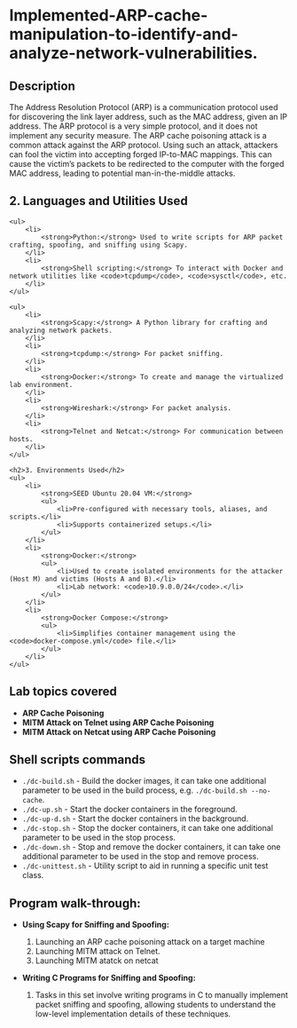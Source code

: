 <h1>Implemented-ARP-cache-manipulation-to-identify-and-analyze-network-vulnerabilities.</h1>



<h2>Description</h2>
The Address Resolution Protocol (ARP) is a communication protocol used for discovering the link layer
address, such as the MAC address, given an IP address. The ARP protocol is a very simple protocol, and
it does not implement any security measure. The ARP cache poisoning attack is a common attack against
the ARP protocol. Using such an attack, attackers can fool the victim into accepting forged IP-to-MAC
mappings. This can cause the victim’s packets to be redirected to the computer with the forged MAC
address, leading to potential man-in-the-middle attacks.
<br />

<!DOCTYPE html>
<html lang="en">
<head>
    <meta charset="UTF-8">
    <meta name="viewport" content="width=device-width, initial-scale=1.0">
    <title>Languages and Utilities Used</title>
</head>
<body>
<h2>2. Languages and Utilities Used</h2>

    <ul>
        <li>
            <strong>Python:</strong> Used to write scripts for ARP packet crafting, spoofing, and sniffing using Scapy.
        </li>
        <li>
            <strong>Shell scripting:</strong> To interact with Docker and network utilities like <code>tcpdump</code>, <code>sysctl</code>, etc.
        </li>
    </ul>

    <ul>
        <li>
            <strong>Scapy:</strong> A Python library for crafting and analyzing network packets.
        </li>
        <li>
            <strong>tcpdump:</strong> For packet sniffing.
        </li>
        <li>
            <strong>Docker:</strong> To create and manage the virtualized lab environment.
        </li>
        <li>
            <strong>Wireshark:</strong> For packet analysis.
        </li>
        <li>
            <strong>Telnet and Netcat:</strong> For communication between hosts.
        </li>
    </ul>
</html>

    <h2>3. Environments Used</h2>
    <ul>
        <li>
            <strong>SEED Ubuntu 20.04 VM:</strong>
            <ul>
                <li>Pre-configured with necessary tools, aliases, and scripts.</li>
                <li>Supports containerized setups.</li>
            </ul>
        </li>
        <li>
            <strong>Docker:</strong>
            <ul>
                <li>Used to create isolated environments for the attacker (Host M) and victims (Hosts A and B).</li>
                <li>Lab network: <code>10.9.0.0/24</code>.</li>
            </ul>
        </li>
        <li>
            <strong>Docker Compose:</strong>
            <ul>
                <li>Simplifies container management using the <code>docker-compose.yml</code> file.</li>
            </ul>
        </li>
    </ul>

<h2> Lab topics covered</h2>

- <b>ARP Cache Poisoning</b>
- <b>MITM Attack on Telnet using ARP Cache Poisoning</b>
- <b>MITM Attack on Netcat using ARP Cache Poisoning</b>


<h2>Shell scripts commands</h2>

- `./dc-build.sh` - Build the docker images, it can take one additional parameter to be used in the build process, e.g. `./dc-build.sh --no-cache`.
- `./dc-up.sh` - Start the docker containers in the foreground.
- `./dc-up-d.sh` - Start the docker containers in the background.
- `./dc-stop.sh` - Stop the docker containers, it can take one additional parameter to be used in the stop process.
- `./dc-down.sh` - Stop and remove the docker containers, it can take one additional parameter to be used in the stop and remove process.
- `./dc-unittest.sh` - Utility script to aid in running a specific unit test class.

<h2>Program walk-through:</h2>

- <b> Using Scapy for Sniffing and Spoofing:</b>

     1. Launching an ARP cache poisoning attack on a target machine<br>
     2. Launching MITM attack on Telnet.<br>
     3. Launching MITM atatck on netcat<br>
 

- <b> Writing C Programs for Sniffing and Spoofing:</b>
 
     1. Tasks in this set involve writing programs in C to manually implement packet sniffing and spoofing, allowing students to understand the
          low-level implementation details of these techniques.<br>

